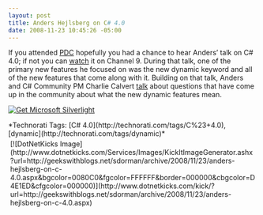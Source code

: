 ```yaml
---
layout: post
title: Anders Hejlsberg on C# 4.0
date: 2008-11-23 10:45:26 -05:00
---
```


If you attended [PDC](http://microsoftpdc.com/) hopefully you had a chance to hear Anders’ talk on C# 4.0; if not you can [watch](http://channel9.msdn.com/pdc2008/TL16/) it on Channel 9. During that talk, one of the primary new features he focused on was the new dynamic keyword and all of the new features that come along with it. Building on that talk, Anders and C# Community PM Charlie Calvert [talk](http://channel9.msdn.com/posts/VisualStudio/C-40-Questions-and-reasons-behind-the-answers/) about questions that have come up in the community about what the new dynamic features mean.

<object data="data:application/x-silverlight," type="application/x-silverlight-2" width="320" height="240"> 

 [ ![Get Microsoft Silverlight](http://go.microsoft.com/fwlink/?LinkId=108181) ](http://go.microsoft.com/fwlink/?LinkID=124807) </object>

<div style="padding-bottom: 0px; margin: 0px; padding-left: 0px; padding-right: 0px; display: inline; float: none; padding-top: 0px" id="scid:0767317B-992E-4b12-91E0-4F059A8CECA8:8220b8bd-2e36-4163-b31d-c5b573c086ec" class="wlWriterSmartContent">*Technorati Tags: [C# 4.0](http://technorati.com/tags/C%23+4.0), [dynamic](http://technorati.com/tags/dynamic)*</div><div class="wlWriterHeaderFooter" style="text-align:left; margin:0px; padding:4px 4px 4px 4px;">[![DotNetKicks Image](http://www.dotnetkicks.com/Services/Images/KickItImageGenerator.ashx?url=http://geekswithblogs.net/sdorman/archive/2008/11/23/anders-hejlsberg-on-c-4.0.aspx&bgcolor=0080C0&fgcolor=FFFFFF&border=000000&cbgcolor=D4E1ED&cfgcolor=000000)](http://www.dotnetkicks.com/kick/?url=http://geekswithblogs.net/sdorman/archive/2008/11/23/anders-hejlsberg-on-c-4.0.aspx)</div>
